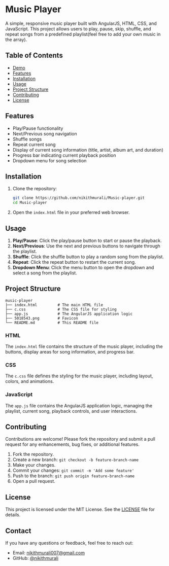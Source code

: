 # Music Player

A simple, responsive music player built with AngularJS, HTML, CSS, and JavaScript. This project allows users to play, pause, skip, shuffle, and repeat songs from a predefined playlist(feel free to add your own music in the array). 

## Table of Contents

- [Demo](#demo)
- [Features](#features)
- [Installation](#installation)
- [Usage](#usage)
- [Project Structure](#project-structure)
- [Contributing](#contributing)
- [License](#license)

## Features

- Play/Pause functionality
- Next/Previous song navigation
- Shuffle songs
- Repeat current song
- Display of current song information (title, artist, album art, and duration)
- Progress bar indicating current playback position
- Dropdown menu for song selection

## Installation

1. Clone the repository:

    ```bash
    git clone https://github.com/nikithmurali/Music-player.git
    cd Music-player
    ```

2. Open the `index.html` file in your preferred web browser.

## Usage

1. **Play/Pause**: Click the play/pause button to start or pause the playback.
2. **Next/Previous**: Use the next and previous buttons to navigate through the playlist.
3. **Shuffle**: Click the shuffle button to play a random song from the playlist.
4. **Repeat**: Click the repeat button to restart the current song.
5. **Dropdown Menu**: Click the menu button to open the dropdown and select a song from the playlist.

## Project Structure

```plaintext
music-player
├── index.html         # The main HTML file
├── c.css              # The CSS file for styling
├── app.js             # The AngularJS application logic
├── 5018543.png        # Favicon
└── README.md          # This README file
```

### HTML

The `index.html` file contains the structure of the music player, including the buttons, display areas for song information, and progress bar.

### CSS

The `c.css` file defines the styling for the music player, including layout, colors, and animations.

### JavaScript

The `app.js` file contains the AngularJS application logic, managing the playlist, current song, playback controls, and user interactions.

## Contributing

Contributions are welcome! Please fork the repository and submit a pull request for any enhancements, bug fixes, or additional features.

1. Fork the repository.
2. Create a new branch: `git checkout -b feature-branch-name`
3. Make your changes.
4. Commit your changes: `git commit -m 'Add some feature'`
5. Push to the branch: `git push origin feature-branch-name`
6. Open a pull request.

## License

This project is licensed under the MIT License. See the [LICENSE](LICENSE) file for details.

## Contact

If you have any questions or feedback, feel free to reach out:

- Email: nikithmurali007@gmail.com
- GitHub: [@nikithmurali](https://github.com/nikithmurali)



